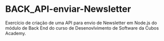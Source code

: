 # BACK_API-enviar-Newsletter
Exercício de criação de uma API para envio de Newsletter em Node.js do módulo de Back End do curso de Desenovlvimento de Software da Cubos Academy.
